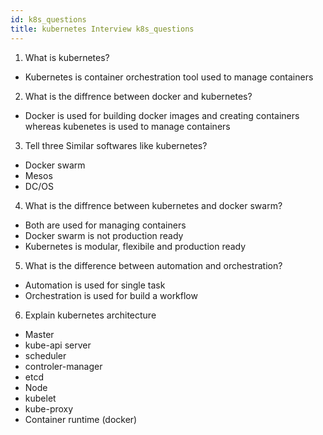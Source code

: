```yaml
---
id: k8s_questions
title: kubernetes Interview k8s_questions
---
```


1. What is kubernetes?
* Kubernetes is container orchestration tool used to manage containers 

2. What is the diffrence between docker and kubernetes?
* Docker is used for building docker images and creating containers whereas kubenetes is used to manage containers

3. Tell three Similar softwares like kubernetes?
* Docker swarm
* Mesos
* DC/OS

4. What is the diffrence between kubernetes and docker swarm?
* Both are used for managing containers
* Docker swarm is not production ready
* Kubernetes is modular, flexibile and production ready

5. What is the difference between automation and orchestration?
* Automation is used for single task
* Orchestration is used for build a workflow

6. Explain kubernetes architecture
* Master
 *  kube-api server
 * scheduler
 * controler-manager
 * etcd
* Node
 * kubelet
 * kube-proxy
 * Container runtime (docker)

